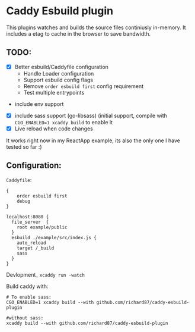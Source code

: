 # Caddy Esbuild plugin

This plugins watches and builds the source files continiusly in-memory. It includes a etag to cache in the browser to save bandwidth.

## TODO:
- [X] Better esbuild/Caddyfile configuration
  - Handle Loader configuration
  - Support esbuild config flags
  - Remove `order esbuild first` config requirement
  - Test multiple entrypoints
- include env support
- [X] include sass support (go-libsass) (initial support, compile with `CGO_ENABLED=1 xcaddy build` to enable it 
- [X] Live reload when code changes

It works right now in my ReactApp example, its also the only one I have tested so far :)

## Configuration:
`Caddyfile`:
```
{
	order esbuild first
	debug
}

localhost:8080 {
  file_server  {
    root example/public
  }
  esbuild ./example/src/index.js {
    auto_reload
    target /_build
    sass
  }
}
```

Devlopment_ `xcaddy run -watch`

Build caddy with: 
```shell
# To enable sass:
CGO_ENABLED=1 xcaddy build --with github.com/richard87/caddy-esbuild-plugin

#without sass:
xcaddy build --with github.com/richard87/caddy-esbuild-plugin
```